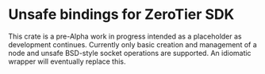 # Unsafe bindings for ZeroTier SDK

This crate is a pre-Alpha work in progress intended as a placeholder as development continues. Currently only basic creation and management of a node and unsafe BSD-style socket operations are supported. An idiomatic wrapper will eventually replace this.
